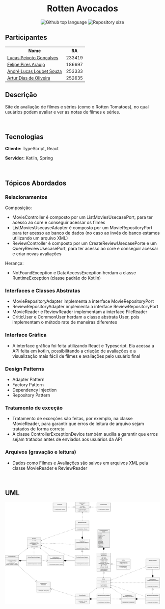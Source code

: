<h1 align="center">Rotten Avocados</h1>

<p align="center">
  <img alt="Github top language" src="https://img.shields.io/github/languages/count/andluca/projeto322?color=25ba4d">
  <img alt="Repository size" src="https://img.shields.io/github/repo-size/andluca/projeto322?color=25ba4d">
</p>

## Participantes

<table>
  <tr>
    <th>
      Nome
    </th>
    <th>
      RA
    </th>
  </tr>
  <tr>
    <td><a href="https://github.com/lucaspeixotg">Lucas Peixoto Gonçalves</a></td>
    <td>233419</td>
  </tr>
  <tr>
    <td><a href="https://github.com/piresflp">Felipe Pires Araujo</a></td>
    <td>186697</td>
  </tr>
  <tr>
    <td><a href="https://github.com/andluca/">André Lucas Loubet Souza</a></td>
    <td>253333</td>
  </tr>
  <tr>
    <td><a href="https://github.com/artuurdias">Artur Dias de Oliveira</a></td>
    <td>252635</td>
  </tr>
</table>


## Descrição
Site de avaliação de filmes e séries (como o Rotten Tomatoes), no qual usuários podem avaliar e ver as notas de filmes e séries.

<br>

## Tecnologias
**Cliente:** TypeScript, React

**Servidor:** Kotlin, Spring  

<br>

## Tópicos Abordados

### Relacionamentos
Composição: 
+ MovieController é composto por um ListMoviesUsecasePort, para ter acesso ao core e conseguir acessar os filmes
+ ListMoviesUsecaseAdapter é composto por um MovieRepositoryPort para ter acesso ao banco de dados (no caso ao invés do banco estamos utilizando um arquivo XML)
+ ReviewController é composto por um CreateReviewUsecasePorte e um QueryReviewUsecasePort, para ter acesso ao core e conseguir acessar e criar novas avaliações

Herança:
+ NotFoundException e DataAccessException herdam a classe RuntimeException (classe padrão do Kotlin)

### Interfaces e Classes Abstratas
+ MovieRepositoryAdapter implementa a interface MovieRepositoryPort
+ ReviewRepositoryAdapter implementa a interface ReviewRepositoryPort
+ MovieReader e ReviewReader implementam a interface FileReader
+ CriticUser e CommonUser herdam a classe abstrata User, pois implementam o método rate de maneiras diferentes

### Interface Gráfica
+ A interface gráfica foi feita utilizando React e Typescript. Ela acessa a API feita em kotlin, possibilitando a criação de avaliações e a visualização mais fácil de filmes e avaliações pelo usuário final

### Design Patterns
+ Adapter Pattern
+ Factory Pattern
+ Dependency Injection
+ Repository Pattern

### Tratamento de exceção
+ Tratamento de exceções são feitas, por exemplo, na classe MovieReader, para garantir que erros de leitura de arquivo sejam tratados de forma correta
+ A classe ControllerExceptionDevice também auxilia a garantir que erros sejam tratados antes de enviados aos usuários da API

### Arquivos (gravação e leitura)
+ Dados como Filmes e Avaliações são salvos em arquivos XML pela classe MovieReader e ReviewReader

<br>

## UML
<img alt="UML Diagram" src="uml.png" />
